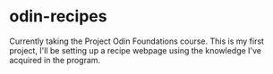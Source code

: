 # odin-recipes

Currently taking the Project Odin Foundations course.
This is my first project, I'll be setting up a recipe webpage using the knowledge I've acquired in the program. 


